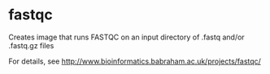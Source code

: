 # fastqc

Creates image that runs FASTQC on an input directory of .fastq and/or .fastq.gz files

For details, see http://www.bioinformatics.babraham.ac.uk/projects/fastqc/
